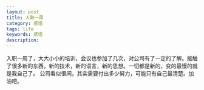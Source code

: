 ```yaml
---
layout: post
title: 入职一周
category: 感悟
tags: life
keywords: 感悟
description:
---
```


  入职一周了，大大小小的培训，会议也参加了几次，对公司有了一定的了解。接触了很多新的东西，新的技术，新的语言，新的思想。一切都是新的，变的最慢的就是我自己了。
  公司看似很闲，其实需要付出多少努力，可能只有自己最清楚。加油吧。
